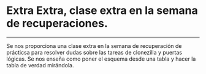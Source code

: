 # Extra Extra, clase extra en la semana de recuperaciones.
---
Se nos proporciona una clase extra en la semana de recuperación de prácticsa para resolver dudas sobre las tareas de clonezilla y puertas lógicas.
Se nos enseña como poner el esquema desde una tabla y hacer la tabla de verdad mirándola.